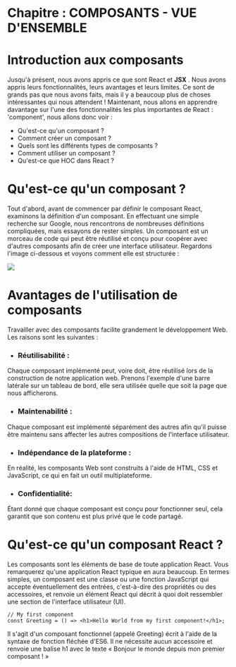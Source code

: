 # Chapitre : COMPOSANTS - VUE D'ENSEMBLE


# Introduction aux composants

Jusqu'à présent, nous avons appris ce que sont React et **JSX** . Nous avons appris leurs fonctionnalités, leurs avantages et leurs limites. Ce sont de grands pas que nous avons faits, mais il y a beaucoup plus de choses intéressantes qui nous attendent !
Maintenant, nous allons en apprendre davantage sur l'une des fonctionnalités les plus importantes de React : 'component', nous allons donc voir :

* Qu'est-ce qu'un composant ?
* Comment créer un composant ?
* Quels sont les différents types de composants ?
* Comment utiliser un composant ?
* Qu'est-ce que HOC dans React ?

# Qu'est-ce qu'un composant ?

Tout d'abord, avant de commencer par définir le composant React, examinons la définition d'un composant.
En effectuant une simple recherche sur Google, nous rencontrons de nombreuses définitions compliquées, mais essayons de rester simples. Un composant est un morceau de code qui peut être réutilisé et conçu pour coopérer avec d'autres composants afin de créer une interface utilisateur.
Regardons l'image ci-dessous et voyons comment elle est structurée :

![](https://i.imgur.com/swdJvKH.png)

# Avantages de l'utilisation de composants

Travailler avec des composants facilite grandement le développement Web. Les raisons sont les suivantes :

* ### Réutilisabilité :

Chaque composant implémenté peut, voire doit, être réutilisé lors de la construction de notre application web.
Prenons l'exemple d'une barre latérale sur un tableau de bord, elle sera utilisée quelle que soit la page que nous afficherons.

* ### Maintenabilité :

Chaque composant est implémenté séparément des autres afin qu'il puisse être maintenu sans affecter les autres compositions de l'interface utilisateur.

* ### Indépendance de la plateforme :

En réalité, les composants Web sont construits à l'aide de HTML, CSS et JavaScript, ce qui en fait un outil multiplateforme.

* ### Confidentialité:

Étant donné que chaque composant est conçu pour fonctionner seul, cela garantit que son contenu est plus privé que le code partagé.

# Qu'est-ce qu'un composant React ?

Les composants sont les éléments de base de toute application React. Vous remarquerez qu'une application React typique en aura beaucoup.
En termes simples, un composant est une classe ou une fonction JavaScript qui accepte éventuellement des entrées, c'est-à-dire des propriétés ou des accessoires, et renvoie un élément React qui décrit à quoi doit ressembler une section de l'interface utilisateur (UI).

```
// My first component
const Greeting = () => <h1>Hello World from my first component!</h1>;
```

Il s'agit d'un composant fonctionnel (appelé Greeting) écrit à l'aide de la syntaxe de fonction fléchée d'ES6. Il ne nécessite aucun accessoire et renvoie une balise h1 avec le texte « Bonjour le monde depuis mon premier composant ! »

